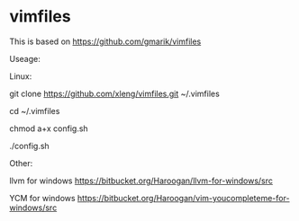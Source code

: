 vimfiles
========
This is based on https://github.com/gmarik/vimfiles


Useage:

Linux:

git clone https://github.com/xleng/vimfiles.git ~/.vimfiles

cd ~/.vimfiles

chmod a+x config.sh

./config.sh


Other:

llvm for windows https://bitbucket.org/Haroogan/llvm-for-windows/src

YCM for windows https://bitbucket.org/Haroogan/vim-youcompleteme-for-windows/src

